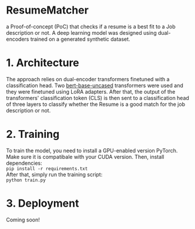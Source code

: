 # ResumeMatcher
a Proof-of-concept (PoC) that checks if a resume is a best fit to a Job description or not. A deep learning model was designed using dual-encoders trained on a generated synthetic dataset.

# 1. Architecture
The approach relies on dual-encoder transformers finetuned with a classification head. Two [bert-base-uncased](https://huggingface.co/google-bert/bert-base-uncased) transformers were used and they were finetuned using LoRA adapters. After that, the output of the transformers' classification token (CLS) is then sent to a classification head of three layers to classify whether the Resume is a good match for the job description or not.

# 2. Training
To train the model, you need to install a GPU-enabled version PyTorch. Make sure it is compatibale with your CUDA version. Then, install dependencies: <br> 
```pip install -r requirements.txt```
<br> After that, simply run the training script:<br>
```python train.py```

# 3. Deployment
Coming soon!
